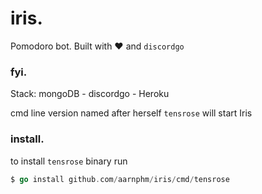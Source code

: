 # iris.

Pomodoro bot. Built with  :heart: and `discordgo`

### fyi.

Stack: mongoDB - discordgo - Heroku 

cmd line version named after herself `tensrose` will start Iris

### install.

to install `tensrose` binary run 

```go 
$ go install github.com/aarnphm/iris/cmd/tensrose
```



